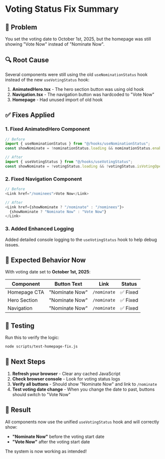 # Voting Status Fix Summary

## 🐛 Problem
You set the voting date to October 1st, 2025, but the homepage was still showing "Vote Now" instead of "Nominate Now".

## 🔍 Root Cause
Several components were still using the old `useNominationStatus` hook instead of the new `useVotingStatus` hook:

1. **AnimatedHero.tsx** - The hero section button was using old hook
2. **Navigation.tsx** - The navigation button was hardcoded to "Vote Now"
3. **Homepage** - Had unused import of old hook

## ✅ Fixes Applied

### 1. Fixed AnimatedHero Component
```typescript
// Before
import { useNominationStatus } from "@/hooks/useNominationStatus";
const showNominate = !nominationStatus.loading && nominationStatus.enabled;

// After  
import { useVotingStatus } from "@/hooks/useVotingStatus";
const showNominate = !votingStatus.loading && !votingStatus.isVotingOpen;
```

### 2. Fixed Navigation Component
```typescript
// Before
<Link href="/nominees">Vote Now</Link>

// After
<Link href={showNominate ? "/nominate" : "/nominees"}>
  {showNominate ? "Nominate Now" : "Vote Now"}
</Link>
```

### 3. Added Enhanced Logging
Added detailed console logging to the `useVotingStatus` hook to help debug issues.

## 🎯 Expected Behavior Now

With voting date set to **October 1st, 2025**:

| Component | Button Text | Link | Status |
|-----------|-------------|------|--------|
| Homepage CTA | "Nominate Now" | `/nominate` | ✅ Fixed |
| Hero Section | "Nominate Now" | `/nominate` | ✅ Fixed |
| Navigation | "Nominate Now" | `/nominate` | ✅ Fixed |

## 🧪 Testing

Run this to verify the logic:
```bash
node scripts/test-homepage-fix.js
```

## 🔄 Next Steps

1. **Refresh your browser** - Clear any cached JavaScript
2. **Check browser console** - Look for voting status logs
3. **Verify all buttons** - Should show "Nominate Now" and link to `/nominate`
4. **Test voting date change** - When you change the date to past, buttons should switch to "Vote Now"

## 🎉 Result

All components now use the unified `useVotingStatus` hook and will correctly show:
- **"Nominate Now"** before the voting start date
- **"Vote Now"** after the voting start date

The system is now working as intended!